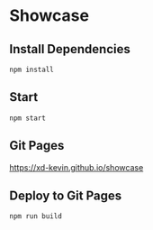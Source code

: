 # Showcase

## Install Dependencies

```
npm install
```


## Start

```
npm start
```


## Git Pages

https://xd-kevin.github.io/showcase


## Deploy to Git Pages

```$xslt
npm run build
```
